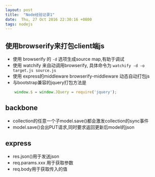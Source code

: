 ```yaml
---
layout: post
title:  "Node经验记录1"
date:  Thu, 27 Oct 2016 22:30:16 +0800
tags: nodejs
---
```


## 使用browserify来打包client端js

* 使用 browserify 的 `-d` 选项生成source map,有助于调试
* 使用 watchify 来自动调用browserify, 具体命令为 `watchify -d -o target.js source.js`
* 使用 express的middleware browserify-middleware 动态自动打包js
* 与bootstrap兼容的jquery打包方法是

~~~ javascript
    window.$ = window.JQuery = require('jquery');
~~~

## backbone

* collection的任意一个子model.save()都会激发collection的sync事件 
* model.save()会出PUT请求,同时要求返回更新后model的json

## express 

* res.json()用于发送json
* req.params.xxx 用于获取参数
* req.body用于获取传入的值


